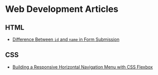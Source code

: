 # Web Development Articles

## HTML
- [Difference Between `id` and `name` in Form Submission](id-vs-name.md)
  
## CSS

- [Building a Responsive Horizontal Navigation Menu with CSS Flexbox](navigation-menu-using-css.md)

